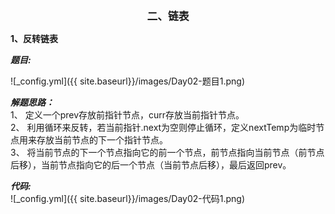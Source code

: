 <center><b><big>二、链表</big></b></center>  

<b>1、反转链表</b>


<b>*题目:*</b>  

![_config.yml]({{ site.baseurl}}/images/Day02-题目1.png)  


<b>*解题思路：*</b>  
1、 定义一个prev存放前指针节点，curr存放当前指针节点。  
2、 利用循环来反转，若当前指针.next为空则停止循环，定义nextTemp为临时节点用来存放当前节点的下一个指针节点。  
3、 将当前节点的下一个节点指向它的前一个节点，前节点指向当前节点（前节点后移），当前节点指向它的后一个节点（当前节点后移），最后返回prev。  

  
<b>*代码:*</b>  
![_config.yml]({{ site.baseurl}}/images/Day02-代码1.png)  
